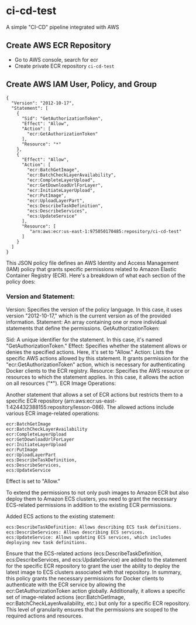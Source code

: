 # ci-cd-test
A simple "CI-CD" pipeline integrated with AWS


## Create AWS ECR Repository
- Go to AWS console, search for ecr
- Create private ECR repository `ci-cd-test`

##  Create AWS IAM User, Policy, and Group

```
{
  "Version": "2012-10-17",
  "Statement": [
    {
      "Sid": "GetAuthorizationToken",
      "Effect": "Allow",
      "Action": [
        "ecr:GetAuthorizationToken"
      ],
      "Resource": "*"
    },
    {
      "Effect": "Allow",
      "Action": [
        "ecr:BatchGetImage",
        "ecr:BatchCheckLayerAvailability",
        "ecr:CompleteLayerUpload",
        "ecr:GetDownloadUrlForLayer",
        "ecr:InitiateLayerUpload",
        "ecr:PutImage",
        "ecr:UploadLayerPart",
        "ecs:DescribeTaskDefinition",
        "ecs:DescribeServices",
        "ecs:UpdateService"
      ],
      "Resource": [
         "arn:aws:ecr:us-east-1:975050170485:repository/ci-cd-test"
      ]
    }
  ]
}

```

This JSON policy file defines an AWS Identity and Access Management (IAM) policy that grants specific permissions related to Amazon Elastic Container Registry (ECR). Here's a breakdown of what each section of the policy does:

### Version and Statement:

Version: Specifies the version of the policy language. In this case, it uses version "2012-10-17," which is the current version as of the provided information.
Statement: An array containing one or more individual statements that define the permissions.
GetAuthorizationToken:

Sid: A unique identifier for the statement. In this case, it's named "GetAuthorizationToken."
Effect: Specifies whether the statement allows or denies the specified actions. Here, it's set to "Allow."
Action: Lists the specific AWS actions allowed by this statement. It grants permission for the "ecr:GetAuthorizationToken" action, which is necessary for authenticating Docker clients to the ECR registry.
Resource: Specifies the AWS resource or resources to which the statement applies. In this case, it allows the action on all resources ("*").
ECR Image Operations:

Another statement that allows a set of ECR actions but restricts them to a specific ECR repository (arn:aws:ecr:us-east-1:424432388155:repository/lesson-086).
The allowed actions include various ECR image-related operations:

```
ecr:BatchGetImage
ecr:BatchCheckLayerAvailability
ecr:CompleteLayerUpload
ecr:GetDownloadUrlForLayer
ecr:InitiateLayerUpload
ecr:PutImage
ecr:UploadLayerPart
ecs:DescribeTaskDefinition,
ecs:DescribeServices,
ecs:UpdateService

```

Effect is set to "Allow."

To extend the permissions to not only push images to Amazon ECR but also deploy them to Amazon ECS clusters, you need to grant the necessary ECS-related permissions in addition to the existing ECR permissions. 

Added ECS actions to the existing statement:

```
ecs:DescribeTaskDefinition: Allows describing ECS task definitions.
ecs:DescribeServices: Allows describing ECS services.
ecs:UpdateService: Allows updating ECS services, which includes deploying new task definitions.
```

Ensure that the ECS-related actions (ecs:DescribeTaskDefinition, ecs:DescribeServices, and ecs:UpdateService) are added to the statement for the specific ECR repository to grant the user the ability to deploy the latest image to ECS clusters associated with that repository. In summary, this policy grants the necessary permissions for Docker clients to authenticate with the ECR service by allowing the ecr:GetAuthorizationToken action globally. Additionally, it allows a specific set of image-related actions (ecr:BatchGetImage, ecr:BatchCheckLayerAvailability, etc.) but only for a specific ECR repository. This level of granularity ensures that the permissions are scoped to the required actions and resources.